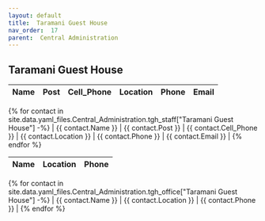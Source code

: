 ```yaml
---
layout: default
title:  Taramani Guest House
nav_order:  17
parent:  Central Administration
---
```




## Taramani Guest House


| Name | Post | Cell_Phone | Location | Phone | Email |
| --- | --- | --- | --- | --- | --- |
{% for contact in site.data.yaml_files.Central_Administration.tgh_staff["Taramani Guest House"] -%}
| {{ contact.Name }} | {{ contact.Post }} | {{ contact.Cell_Phone }} | {{ contact.Location }} | {{ contact.Phone }} | {{ contact.Email }} |
{% endfor %}


 


| Name | Location | Phone |
| --- | --- | --- |
{% for contact in site.data.yaml_files.Central_Administration.tgh_office["Taramani Guest House"] -%}
| {{ contact.Name }} | {{ contact.Location }} | {{ contact.Phone }} |
{% endfor %}
